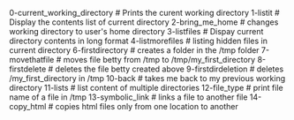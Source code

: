 0-current_working_directory # Prints the curent working directory
1-listit # Display the contents list of current directory
2-bring_me_home # changes working directory to user's home directory
3-listfiles # Dispay current directory contents in long format
4-listmorefiles # listing hidden files in current directory
6-firstdirectory # creates a folder in the /tmp folder
7-movethatfile # moves file betty from /tmp to /tmp/my_first_directory
8-firstdelete # deletes the file betty created above
9-firstdirdeletion # deletes /my_first_directory in /tmp
10-back # takes me back to my previous working directory
11-lists # list content of multiple directories
12-file_type # print file name of a file in /tmp
13-symbolic_link # links a file to another file
14-copy_html # copies html files only from one location to another  
